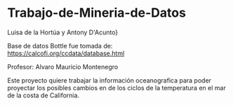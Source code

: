 # Trabajo-de-Mineria-de-Datos
Luisa de la Hortúa y Antony D'Acunto}

Base de datos Bottle fue tomada de: https://calcofi.org/ccdata/database.html

Profesor: Alvaro Mauricio Montenegro 

Este proyecto quiere trabajar la información oceanografica para poder proyectar los posibles cambios en de los ciclos de la temperatura en el mar de la costa de California. 
